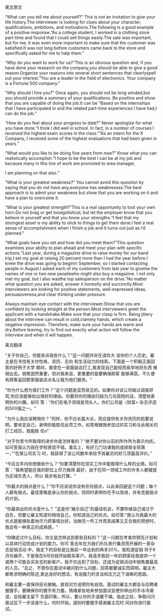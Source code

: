 美文原文

“What can you tell me about yourself?” This is not an invitation to give your life history.The interviewer is looking for clues about your character, qualifications, ambitions, and motivations.The following is a good example of a positive response.“As a college student, I worked in a clothing store part-time and found that I could sell things easily.The sale was important, but for me, it was even more important to make sure that the customer was satisfied.It was not long before customers came back to the store and specifically asked for me to help them.”

“Why do you want to work for us?”This is an obvious question and, if you have done your research on the company,you should be able to give a good reason.Organize your reasons into several short sentences that clearlyspell out your interest.“You are a leader in the field of electronics. Your company is a Fortune 500 company.”

“Why should I hire you?” Once again, you should not be long winded,but you should provide a summary of your qualifications. Be positive and show that you are capable of doing the job.It can be “Based on the internships that I have participated in and the related part-time experiences I have had,I can do the job.”

“How do you feel about your progress to date?” Never apologize for what you have done.“I think I did well in school. In fact, in a number of courses I received the highest exam scores in the class.”“As an intern for the X Company, I received some of the highest evaluations that had been given in years.”

“What would you like to be doing five years from now?” Know what you can realistically accomplish.“I hope to be the best I can be at my job and because many in this line of work are promoted to area manager, 

 I am planning on that also.”

“What is your greatest weakness?” You cannot avoid this question by saying that you do not have any,everyone has weaknesses.The best approach is to admit your weakness but show that you are working on it and have a plan to overcome it.

“What is your greatest strength?”This is a real opportunity to toot your own horn.Do not brag or get tooegotistical, but let the employer know that you believe in yourself and that you know your strengths.“I feel that my strongest asset is my ability to stick to things to get them done.I feel a real sense of accomplishment when I finish a job and it turns out just as I’d planned.”

“What goals have you set and how did you meet them?”This question examines your ability to plan ahead and meet your plan with specific actions.“Last year, during a magazine drive to raise money for our band trip,I set my goal at raising 20 percent more than I had the year before.I knew the drive was going to beginin September, so I started contacting people in August.I asked each of my customers from last year to giveme the names of one or two new peoplewho might also buy a magazine. I not only met my goal, but I also wasthe top salesperson on the drive.”No matter what question you are asked, answer it honestly and succinctly.Most interviewers are looking for positive statements, well-expressed ideas, persuasiveness,and clear thinking under pressure.

Always maintain eye contact with the interviewer.Show that you are confident by looking straight at the person.Most interviewers greet the applicant with a handshake.Make sure that your clasp is firm. Being jittery about the interview can result in cold,clammy hands, which create a negative impression. Therefore, make sure your hands are warm and dry.Before leaving, try to find out exactly what action will follow the interview and when it will happen.

美文翻译

“关于你自己，你能告诉我些什么？”这一问题并非在请你大 谈你的个人历史。雇主是在寻找有关你性格、资历、志向 和生活动力的线索。下面是一个积极正面回答的好例子大学 期间，我曾在一家服装店打工,我发现自己能轻而易举地将东西 推销出去。销售固然重要，但对我来说，更重要的是要确保颜客 能够满意。不久便有顾客返回那家服装店点名让我为他们服务。"

"你为什么想为我们工作？”这个问题是显而易见的。如果你对该公司做过调查研究,你应该能够给出很好的理由。你要将你的理由归结为几句简短的话，清楚地表明你的兴趣。如可 答：“你们在电子领域是领头人。你们公司是〈财富> 杂志评选 的500强之一。"

"为什么我应该聘用你？"同样，你不应长篇大论，而应提供有关你资历的扼要说明。要肯定自己，表明你能胜任此项工作。如答根据我参加过的实习和与此相关的打工经历。我能胜 任o”

"对于你至今所取得的进步你是怎样看的？"绝不要对你以前的所作所为表示内疚。如可答我认为我在学校表现不错。事实上，有好几门功课我的成绩居全班第一。”“在某公司实习 时，我获得了该公司数年来给予其雇员的好几项最高评价。”

“今后五年内你想做些什么？”你要清楚你在现实工作中能取得什么样的业缋。如可答："我希望能在我的职位上尽力做得 最好，由于在同一领域工作的许多人都被提为区域负责人，所以 我亦有此打算。"

“你最大的弱点是什么？”你不应该说你没有任何弱点，以此来回避这个问题；每个人都有弱点。最佳策略是承认你的弱点，但同时表明你在予以改进，并有克服弱点的计划。

“你最突出的优点是什么？ ”这是你“展示自己"的最佳机会，不要吹嘘自己或过于自负，但要让雇主知道你相信自己，你知道自己的优点。如可答:“我认为我最大的优点是能够执着地尽力把事情办好。当做完一件工作而其成果又正合我的预想时，我会有一种真正的成熟感。"

“你确定过什么目标，你又是怎样达到那些目标的？"这一问题在考查你预先计划和以具体行动完成计划的能力。你可 答去年在为我们乐队旅行集资而开展的一家杂志促销活动 中，我定下的目标是比我前一年达到的再多20%。我知道促销 将于9月份展开，于是我在8月份就开始联系客户。我请求我前一年的顾客给我提供一个或两个可能会买杂志的新客户。我不仅达到了目标，还成为促销活动中销售置最高的人员。"总之，不管你在面试中被问到什么问题，回答都要诚实而简明。雇主大都希求明确的陈述,表达良好的想法，有说服力的言谈和压力之下请晰的思路。

和雇主要一直保持目光接触。直视对方说明你有自信。面试的雇主大都会与应聘者握握手。要确保你的握手有力量。情绪紧张地来参加面试会使你伸出的手冰冷潮湿，会给雇主留下 负面印象。所以，要让你的手温暖干燥。临走之前，争取问问面试后下一步该是什么，何时开始。道别时要握手感谢雇主花时 间对你进行面试。 

